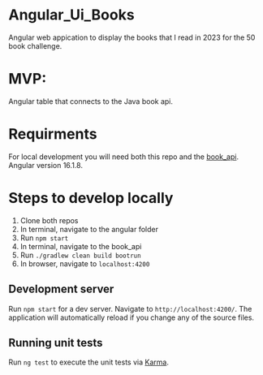 # Angular_Ui_Books
Angular web appication to display the books that I read in 2023 for the 50 book challenge.

# MVP: 
Angular table that connects to the Java book api. 

# Requirments
For local development you will need both this repo and the [book_api](https://github.com/tiffdawn15/book_api).
Angular version 16.1.8.

# Steps to develop locally 
1. Clone both repos
2. In terminal, navigate to the angular folder 
3. Run `npm start`
4. In terminal, navigate to the book_api
5. Run `./gradlew clean build bootrun`
6. In browser, navigate to `localhost:4200`

## Development server

Run `npm start` for a dev server. Navigate to `http://localhost:4200/`. The application will automatically reload if you change any of the source files.

## Running unit tests

Run `ng test` to execute the unit tests via [Karma](https://karma-runner.github.io).
